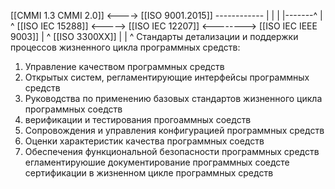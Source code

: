 [[CMMI 1.3 CMMI 2.0]] <----> [[ISO 9001.2015]] ------------
				|				|				|
				|-------^		|				^
[[ISO IEC 15288]] <-----> [[ISO IEC 12207]] <--------> [[ISO IEC IEEE 9003]]
						|
						^
				[[ISO 3300XX]] 
					|
					|
					^
Стандарты детализации и поддержки процессов жизненного цикла программных средств:

1.  Управление качеством программных средств
2. Открытых систем, регламентирующие интерфейсы программных средств
3. Руководства по применению базовых стандартов жизненного цикла программных соедств 
4. верификации и тестирования прогоаммных соедств
5. Сопровождения и управления конфигурацией программных средств
6. Оценки характеристик качества программных соедств
7. Обеспечения функциональной безопасности программных средств  
егламентируюшие документирование программных соедсте  
сертификации в жизненном цикле программных средств

